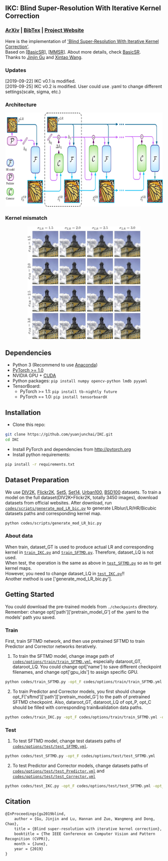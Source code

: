 ## IKC: Blind Super-Resolution With Iterative Kernel Correction
### [ArXiv](https://arxiv.org/abs/1904.03377) | [BibTex](#citation) | [Project Website](https://www.jasongt.com/projectpages/IKC.html)

Here is the implementation of ['Blind Super-Resolution With Iterative Kernel Correction'](https://www.jasongt.com/projectpages/IKC.html).<br/>
Based on [[BasicSR]](https://github.com/xinntao/BasicSR), [[MMSR]](https://github.com/open-mmlab/mmsr).
About more details, check [BasicSR](https://github.com/xinntao/BasicSR/tree/master/codes).<br/>
Thanks to [Jinjin Gu](https://scholar.google.com/citations?user=uMQ-G-QAAAAJ&hl=en) and [Xintao Wang](https://scholar.google.com/citations?hl=en&user=FQgZpQoAAAAJ).
### Updates
[2019-09-22] IKC v0.1 is modified.<br/>
[2019-09-25] IKC v0.2 is modified. User could use .yaml to change different settings(scale, sigma, etc.)

### Architecture
<p align="center">
  <img height="300" src="./data_samples/samples/pipeline.jpg">
</p>

### Kernel mismatch
<p align="center">
  <img height="360" src="./data_samples/samples/kernel.jpg">
</p>

## Dependencies
- Python 3 (Recommend to use [Anaconda](https://www.anaconda.com/download/#linux))
- [PyTorch >= 1.0](https://pytorch.org/)
- NVIDIA GPU + [CUDA](https://developer.nvidia.com/cuda-downloads)
- Python packages: `pip install numpy opencv-python lmdb pyyaml`
- TensorBoard: 
  - PyTorch >= 1.1: `pip install tb-nightly future`
  - PyTorch == 1.0: `pip install tensorboardX`

## Installation
- Clone this repo:
```bash
git clone https://github.com/yuanjunchai/IKC.git
cd IKC
```
- Install PyTorch and dependencies from http://pytorch.org
- Install python requirements:
```bash
pip install -r requirements.txt
```

## Dataset Preparation
We use [DIV2K](https://data.vision.ee.ethz.ch/cvl/DIV2K/), [Flickr2K](http://cv.snu.ac.kr/research/EDSR/Flickr2K.tar), [Set5](https://uofi.box.com/shared/static/kfahv87nfe8ax910l85dksyl2q212voc.zip), [Set14](https://uofi.box.com/shared/static/igsnfieh4lz68l926l8xbklwsnnk8we9.zip), [Urban100](https://uofi.box.com/shared/static/65upg43jjd0a4cwsiqgl6o6ixube6klm.zip), [BSD100](https://uofi.box.com/shared/static/qgctsplb8txrksm9to9x01zfa4m61ngq.zip) datasets. 
To train a model on the full dataset(DIV2K+Flickr2K, totally 3450 images), download datasets from official websites. 
After download, run [`codes/scripts/generate_mod_LR_bic.py`](codes/scripts/generate_mod_LR_bic.py) to generate LRblur/LR/HR/Bicubic datasets paths and corresponding kernel map. 
```bash
python codes/scripts/generate_mod_LR_bic.py
```
### About data
When train, dataset_GT is used to produce actual LR and corresponding kernel in [`train_IKC.py`](codes/train_IKC.py) and [`train_SFTMD.py`](codes/train_SFTMD.py). Therefore, dataset_LQ is not used.<br/>
When test, the operation is the same as above in [`test_SFTMD.py`](codes/test_SFTMD.py) so as to get kernel maps.<br/>
However, you need to change dataset_LQ in [`test_IKC.py`](codes/test_IKC.py)!!<br/>
Another method is use ['generate_mod_LR_bic.py'].
## Getting Started
You could download the pre-trained models from `./checkpoints` directory.<br/>
Remember: change opt['path']['pretrain_model_G'] of the .yaml to the models' path you saved.

### Train
First, train SFTMD network, and then use pretrained SFTMD to train Predictor and Corrector networks iteratively.

1. To train the SFTMD model, change image path of [`codes/options/train/train_SFTMD.yml`](codes/options/train/train_SFTMD.yml), especially dataroot_GT, dataroot_LQ. You could change opt['name'] to save different checkpoint filenames, and change opt['gpu_ids'] to assign specific GPU.
```bash
python codes/train_SFTMD.py -opt_F codes/options/train/train_SFTMD.yml
```

2. To train Predictor and Corrector models, you first should change opt_F['sftmd']['path']['pretrain_model_G'] to the path of pretrained SFTMD checkpoint. Also, dataroot_GT, dataroot_LQ of opt_P, opt_C should be filled with corresponding train&validation data paths.
```bash
python codes/train_IKC.py -opt_F codes/options/train/train_SFTMD.yml -opt_P codes/options/train/train_Predictor.yml -opt_C codes/options/train/train_Corrector.yml
```

### Test
1. To test SFTMD model, change test datasets paths of [`codes/options/test/test_SFTMD.yml`](codes/options/test/test_SFTMD.yml).
```bash
python codes/test_SFTMD.py -opt_F codes/options/test/test_SFTMD.yml
```

2. To test Predictor and Corrector models, change datasets paths of [`codes/options/test/test_Predictor.yml`](codes/options/test/test_Predictor.yml) and [`codes/options/test/test_Corrector.yml`](codes/options/test/test_Corrector.yml)
```bash
python codes/test_IKC.py -opt_F codes/options/test/test_SFTMD.yml -opt_P codes/options/test/test_Predictor.yml -opt_C codes/options/test/test_Corrector.yml
```

## Citation
    @InProceedings{gu2019blind,
        author = {Gu, Jinjin and Lu, Hannan and Zuo, Wangmeng and Dong, Chao},
        title = {Blind super-resolution with iterative kernel correction},
        booktitle = {The IEEE Conference on Computer Vision and Pattern Recognition (CVPR)},
        month = {June},
        year = {2019}
    }
